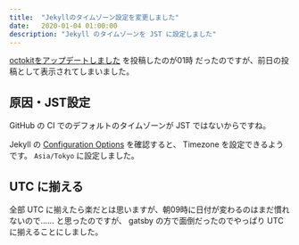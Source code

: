 ```yaml
---
title:  "Jekyllのタイムゾーン設定を変更しました"
date:   2020-01-04 01:00:00
description: "Jekyll のタイムゾーンを JST に設定しました"
---
```


[octokitをアップデートしました](/update-octokit/) を投稿したのが01時
だったのですが、前日の投稿として表示されてしまいました。

## 原因・JST設定

GitHub の CI でのデフォルトのタイムゾーンが JST ではないからですね。

Jekyll の [Configuration Options](https://jekyllrb.com/docs/configuration/options/) を確認すると、
Timezone を設定できるようです。 `Asia/Tokyo` に設定しました。

## UTC に揃える

全部 UTC に揃えたら楽だとは思いますが、朝09時に日付が変わるのはまだ慣れないので……
と思ったのですが、 gatsby の方で面倒だったのでやっぱり UTC に揃えることにしました。


